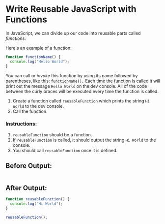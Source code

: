 # Write Reusable JavaScript with Functions

In JavaScript, we can divide up our code into reusable parts called _functions_.

Here's an example of a function:
```javascript
function functionName() {
  console.log("Hello World");
}
```

You can call or _invoke_ this function by using its name followed by parentheses, like this: `functionName();` Each time the function is called it will print out the message `Hello World` on the dev console. All of the code between the curly braces will be executed every time the function is called.

1. Create a function called `reusableFunction` which prints the string `Hi World` to the dev console.
2. Call the function.

### Instructions:
1. `reusableFunction` should be a function.
2. If `reusableFunction` is called, it should output the string `Hi World` to the console.
3. You should call `reusableFunction` once it is defined.

## Before Output:
```javascript

```

## After Output:
```javascript
function reusableFunction() {
  console.log("Hi World");
}

reusableFunction();
```